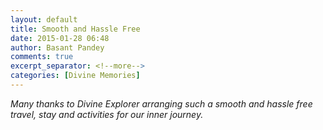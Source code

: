```yaml
---
layout: default
title: Smooth and Hassle Free
date: 2015-01-28 06:48
author: Basant Pandey
comments: true
excerpt_separator: <!--more-->
categories: [Divine Memories]
---
```

<p><i>Many thanks to Divine Explorer arranging such a smooth and hassle free travel,<!--more--> stay and activities for our inner journey.</i><strong><i> </i><br /></strong></p>
